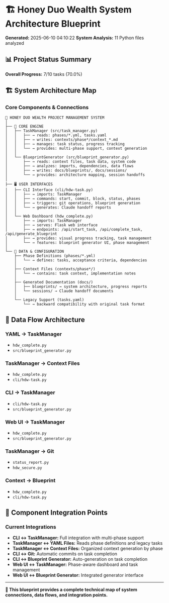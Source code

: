 # 🏗️ Honey Duo Wealth System Architecture Blueprint

**Generated:** 2025-06-10 04:10:22
**System Analysis:** 11 Python files analyzed

## 📊 Project Status Summary

**Overall Progress:** 7/10 tasks (70.0%)

## 🏗️ System Architecture Map

### Core Components & Connections

```
📁 HONEY DUO WEALTH PROJECT MANAGEMENT SYSTEM
│
├── 🧠 CORE ENGINE
│   ├── TaskManager (src/task_manager.py)
│   │   ├── → reads: phases/*.yml, tasks.yaml
│   │   ├── → writes: contexts/phase*/context_*.md  
│   │   ├── → manages: task status, progress tracking
│   │   └── → provides: multi-phase support, context generation
│   │
│   └── BlueprintGenerator (src/blueprint_generator.py)
│       ├── → reads: context files, task data, system code
│       ├── → analyzes: imports, dependencies, data flows
│       ├── → writes: docs/blueprints/, docs/sessions/
│       └── → provides: architecture mapping, session handoffs
│
├── 🖥️ USER INTERFACES  
│   ├── CLI Interface (cli/hdw-task.py)
│   │   ├── → imports: TaskManager
│   │   ├── → commands: start, commit, block, status, phases
│   │   ├── → triggers: git operations, blueprint generation
│   │   └── → generates: Claude handoff reports
│   │
│   └── Web Dashboard (hdw_complete.py)
│       ├── → imports: TaskManager
│       ├── → serves: Flask web interface
│       ├── → endpoints: /api/start_task, /api/complete_task, /api/generate_blueprint
│       ├── → provides: visual progress tracking, task management
│       └── → features: blueprint generator UI, phase management
│
└── 📄 DATA & CONFIGURATION
    ├── Phase Definitions (phases/*.yml)
    │   └── → defines: tasks, acceptance criteria, dependencies
    │
    ├── Context Files (contexts/phase*/)
    │   └── → contains: task context, implementation notes
    │
    ├── Generated Documentation (docs/)
    │   ├── blueprints/ → system architecture, progress reports
    │   └── sessions/ → Claude handoff documents
    │
    └── Legacy Support (tasks.yaml)
        └── → backward compatibility with original task format
```

## 🔄 Data Flow Architecture

### YAML → TaskManager
- `hdw_complete.py`
- `src/blueprint_generator.py`

### TaskManager → Context Files
- `hdw_complete.py`
- `cli/hdw-task.py`

### CLI → TaskManager
- `cli/hdw-task.py`
- `src/blueprint_generator.py`

### Web UI → TaskManager
- `hdw_complete.py`
- `src/blueprint_generator.py`

### TaskManager → Git
- `status_report.py`
- `hdw_secure.py`

### Context → Blueprint
- `hdw_complete.py`
- `cli/hdw-task.py`

## 🔗 Component Integration Points

### Current Integrations
- **CLI ↔ TaskManager:** Full integration with multi-phase support
- **TaskManager ↔ YAML Files:** Reads phase definitions and legacy tasks  
- **TaskManager ↔ Context Files:** Organized context generation by phase
- **CLI ↔ Git:** Automatic commits on task completion
- **CLI ↔ Blueprint Generator:** Auto-generation on task completion
- **Web UI ↔ TaskManager:** Phase-aware dashboard and task management
- **Web UI ↔ Blueprint Generator:** Integrated generator interface

---

**🎯 This blueprint provides a complete technical map of system connections, data flows, and integration points.**
